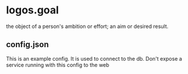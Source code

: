 # logos.goal

the object of a person's ambition or effort; an aim or desired result.

## config.json
This is an example config.
It is used to connect to the db.
Don't expose a service running with this config to the web
